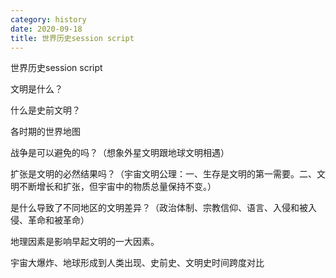 ```yaml
---
category: history
date: 2020-09-18
title: 世界历史session script
---
```

世界历史session script

文明是什么？

什么是史前文明？

各时期的世界地图

战争是可以避免的吗？（想象外星文明跟地球文明相遇）

扩张是文明的必然结果吗？（宇宙文明公理：一、生存是文明的第一需要。二、文明不断增长和扩张，但宇宙中的物质总量保持不变。）

是什么导致了不同地区的文明差异？（政治体制、宗教信仰、语言、入侵和被入侵、革命和被革命）

地理因素是影响早起文明的一大因素。

宇宙大爆炸、地球形成到人类出现、史前史、文明史时间跨度对比

